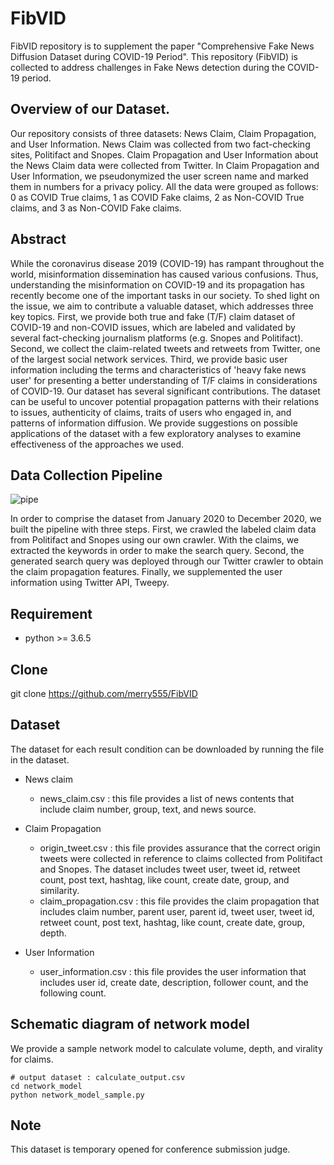 # FibVID
FibVID repository is to supplement the paper "Comprehensive Fake News Diffusion Dataset during COVID-19 Period". This repository (FibVID) is collected to address challenges in Fake News detection during the COVID-19 period. 


## Overview of our Dataset.
Our repository consists of three datasets: News Claim, Claim Propagation, and User Information. News Claim was collected from two fact-checking sites, Politifact and Snopes. Claim Propagation and User Information about the News Claim data were collected from Twitter. In Claim Propagation and User Information, we pseudonymized the user screen name and marked them in numbers for a privacy policy. All the data were grouped as follows: 0 as COVID True claims, 1 as COVID Fake claims, 2 as Non-COVID True claims, and 3 as Non-COVID Fake claims.

## Abstract
While the coronavirus disease 2019 (COVID-19) has rampant throughout the world, misinformation dissemination has caused various confusions. Thus, understanding the misinformation on COVID-19 and its propagation has recently become one of the important tasks in our society. To shed light on the issue, we aim to contribute a valuable dataset, which addresses three key topics. First, we provide both true and fake (T/F) claim dataset of COVID-19 and non-COVID issues, which are labeled and validated by several fact-checking journalism platforms (e.g. Snopes and Politifact). Second, we collect the claim-related tweets and retweets from Twitter, one of the largest social network services. Third, we provide basic user information including the terms and characteristics of 'heavy fake news user' for presenting a better understanding of T/F claims in considerations of COVID-19. Our dataset has several significant contributions. The dataset can be useful to uncover potential propagation patterns with their relations to issues, authenticity of claims, traits of users who engaged in, and patterns of information diffusion. We provide suggestions on possible applications of the dataset with a few exploratory analyses to examine effectiveness of the approaches we used. 

## Data Collection Pipeline
![pipe](https://user-images.githubusercontent.com/18303573/104558729-99bf7580-5686-11eb-9207-8dc3b2bbc3ea.png)

In order to comprise the dataset from January 2020 to December 2020, we built the pipeline with three steps. First, we crawled the labeled claim data from Politifact and Snopes using our own crawler. With the claims, we extracted the keywords in order to make the search query. Second, the generated search query was deployed through our Twitter crawler to obtain the claim propagation features. Finally, we supplemented the user information using Twitter API, Tweepy.


## Requirement
* python >= 3.6.5

## Clone
git clone https://github.com/merry555/FibVID

## Dataset
The dataset for each result condition can be downloaded by running the file in the dataset.

* News claim
  * news_claim.csv : this file provides a list of news contents that include claim number, group, text, and news source.

 
* Claim Propagation
  * origin_tweet.csv : this file provides assurance that the correct origin tweets were collected in reference to claims collected from Politifact and Snopes. The dataset includes tweet user, tweet id, retweet count, post text, hashtag, like count, create date, group, and similarity.
  * claim_propagation.csv : this file provides the claim propagation that includes claim number, parent user, parent id, tweet user, tweet id, retweet count, post  text, hashtag, like count, create date, group, depth.
 
* User Information
  * user_information.csv : this file provides the user information that includes user id, create date, description, follower count, and the following count.

## Schematic diagram of network model
We provide a sample network model to calculate volume, depth, and virality for claims.

```
# output dataset : calculate_output.csv
cd network_model
python network_model_sample.py
```

## Note
This dataset is temporary opened for conference submission judge.
